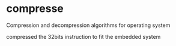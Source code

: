# compresse
Compression and decompression algorithms for operating system 

compressed the 32bits instruction to fit the embedded system
